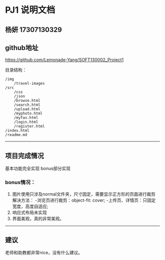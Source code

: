 PJ1 说明文档
==========
杨妍 17307130329
-------------------

## github地址
https://github.com/Lemonade-Yang/SOFT130002_Project1

目录结构：
```
/img
	/travel-images
/src
	/css
	/json
	/browse.html
	/search.html
	/upload.html
	/myphoto.html
	/myfav.html
	/login.html
	/register.html
/index.html
/readme.md
```

-------------------

## 项目完成情况

基本功能完全实现
bonus部分实现
### bonus情况：
1. 图片使用只涉及normal文件夹，尺寸固定，需要显示正方形的页面进行裁剪
    解决方法：
    -浏览页进行裁剪：object-fit: cover;
    -上传页、详情页：只固定宽度，高度自适应;
2. 响应式布局未实现
3. 界面美观，真的非常美观。

-------------------

## 建议
老师和助教都非常nice，没有什么建议。
